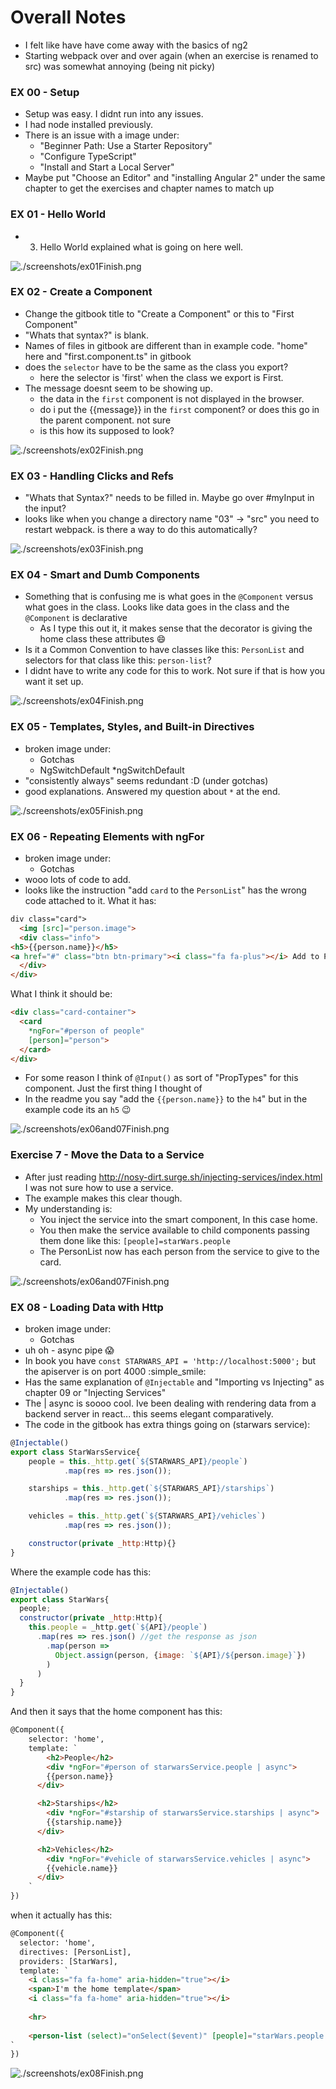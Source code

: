 # Overall Notes
- I felt like have have come away with the basics of ng2
- Starting webpack over and over again (when an exercise is renamed to src) was somewhat annoying (being nit picky)


### EX 00 - Setup
- Setup was easy. I didnt run into any issues. 
- I had node installed previously.
- There is an issue with a image under:
  - "Beginner Path: Use a Starter Repository" 
  - "Configure TypeScript"
  - "Install and Start a Local Server"
- Maybe put "Choose an Editor" and "installing Angular 2" under the same chapter to get the exercises and chapter names to match up

### EX 01 - Hello World
- 3. Hello World explained what is going on here well.

![./screenshots/ex01Finish.png](./screenshots/ex01Finish.png)

### EX 02 - Create a Component 
- Change the gitbook title to "Create a Component" or this to "First Component"
- "Whats that syntax?" is blank.
- Names of files in gitbook are different than in example code. "home" here and "first.component.ts" in gitbook
- does the `selector` have to be the same as the class you export?
  - here the selector is 'first' when the class we export is First.
- The message doesnt seem to be showing up.
  - the data in the `first` component is not displayed in the browser.
  - do i put the {{message}} in the `first` component? or does this go in the parent component. not sure
  - is this how its supposed to look?
  
![./screenshots/ex02Finish.png](./screenshots/ex02Finish.png)
  
### EX 03 - Handling Clicks and Refs
- "Whats that Syntax?" needs to be filled in. Maybe go over #myInput in the input?
- looks like when you change a directory name "03" -> "src" you need to restart webpack. is there a way to do this automatically?

![./screenshots/ex03Finish.png](./screenshots/ex03Finish.png)

### EX 04 - Smart and Dumb Components
- Something that is confusing me is what goes in the `@Component` versus what goes in the class. Looks like data goes in the class and the `@Component` is declarative
  - As I type this out it, it makes sense that the decorator is giving the home class these attributes :smile:
- Is it a Common Convention to have classes like this: `PersonList` and selectors for that class like this: `person-list`?
- I didnt have to write any code for this to work. Not sure if that is how you want it set up.

![./screenshots/ex04Finish.png](./screenshots/ex04Finish.png)

### EX 05 - Templates, Styles, and Built-in Directives
- broken image under:
    - Gotchas
    - NgSwitchDefault *ngSwitchDefault
- "consistently always" seems redundant :D (under gotchas)
- good explanations. Answered my question about `*` at the end.
  
![./screenshots/ex05Finish.png](./screenshots/ex05Finish.png)

### EX 06 - Repeating Elements with ngFor
- broken image under:
    - Gotchas
- wooo lots of code to add.
- looks like the instruction "add `card` to the `PersonList`" has the wrong code attached to it.
What it has:
``` html
div class="card">
  <img [src]="person.image">
  <div class="info">
<h5>{{person.name}}</h5>
<a href="#" class="btn btn-primary"><i class="fa fa-plus"></i> Add to Party</a>
  </div>
</div>
```

What I think it should be:
``` html
<div class="card-container">
  <card
    *ngFor="#person of people"
    [person]="person">
  </card>
</div>
```

- For some reason I think of `@Input()` as sort of "PropTypes" for this component. Just the first thing I thought of
- In the readme you say "add the `{{person.name}}` to the `h4`" but in the example code its an `h5` :wink:

![./screenshots/ex06and07Finish.png](./screenshots/ex06and07Finish.png)

### Exercise 7 - Move the Data to a Service
- After just reading http://nosy-dirt.surge.sh/injecting-services/index.html I was not sure how to use a service.
- The example makes this clear though. 
- My understanding is:
  - You inject the service into the smart component, In this case home.
  - You then make the service available to child components passing them done like this: `[people]=starWars.people`
  - The PersonList now has each person from the service to give to the card.
  
![./screenshots/ex06and07Finish.png](./screenshots/ex06and07Finish.png)

### EX 08 - Loading Data with Http
- broken image under:
    - Gotchas
- uh oh - async pipe :scream:
- In book you have `const STARWARS_API = 'http://localhost:5000';` but the apiserver is on port 4000 :simple_smile:
- Has the same explanation of `@Injectable` and "Importing vs Injecting" as chapter 09 or "Injecting Services"
- The | async is soooo cool. Ive been dealing with rendering data from a backend server in react... this seems elegant comparatively.
- The code in the gitbook has extra things going on (starwars service):

``` javascript
@Injectable()
export class StarWarsService{
    people = this._http.get(`${STARWARS_API}/people`)
            .map(res => res.json());    

    starships = this._http.get(`${STARWARS_API}/starships`)
            .map(res => res.json());

    vehicles = this._http.get(`${STARWARS_API}/vehicles`)
            .map(res => res.json());

    constructor(private _http:Http){}
}
```

Where the example code has this: 
``` javascript
@Injectable()
export class StarWars{
  people;
  constructor(private _http:Http){
    this.people = _http.get(`${API}/people`)
      .map(res => res.json() //get the response as json
        .map(person =>
          Object.assign(person, {image: `${API}/${person.image}`})
        )
      )
  }
}
```

And then it says that the home component has this:

``` html
@Component({
    selector: 'home',
    template: `
        <h2>People</h2>
        <div *ngFor="#person of starwarsService.people | async">
        {{person.name}}
      </div>

      <h2>Starships</h2>
        <div *ngFor="#starship of starwarsService.starships | async">
        {{starship.name}}
      </div>

      <h2>Vehicles</h2>
        <div *ngFor="#vehicle of starwarsService.vehicles | async">
        {{vehicle.name}}
      </div>
    `
})
```

when it actually has this:

``` html
@Component({
  selector: 'home',
  directives: [PersonList],
  providers: [StarWars],
  template: `
    <i class="fa fa-home" aria-hidden="true"></i>
    <span>I'm the home template</span>
    <i class="fa fa-home" aria-hidden="true"></i>
    
    <hr>
    
    <person-list (select)="onSelect($event)" [people]="starWars.people | async"></person-list>
`
})
```

![./screenshots/ex08Finish.png](./screenshots/ex08Finish.png)
